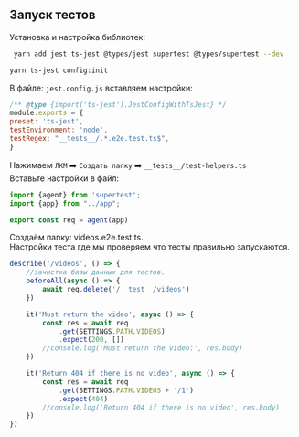 ## Запуск тестов  

Установка и настройка библиотек:
```bash
 yarn add jest ts-jest @types/jest supertest @types/supertest --dev
 ```

```bash
yarn ts-jest config:init
```  

В файле: ``jest.config.js`` вставляем настройки:

```js
/** @type {import('ts-jest').JestConfigWithTsJest} */
module.exports = {
preset: 'ts-jest',
testEnvironment: 'node',
testRegex: "__tests__/.*.e2e.test.ts$",
}
```

Нажимаем `ЛКМ` ➡️ `Cоздать папку` ➡️  `__tests__/test-helpers.ts`  
Вставьте настройки в файл:

```ts
import {agent} from 'supertest';
import {app} from "../app";

export const req = agent(app)
```

Создаём папку: videos.e2e.test.ts.  
Настройки теста где мы проверяем что тесты правильно запускаются.
```ts
describe('/videos', () => {
    //зачистка базы данных для тестов.
    beforeAll(async () => {
        await req.delete('/__test__/videos')
    })

    it('Must return the video', async () => {
        const res = await req
            .get(SETTINGS.PATH.VIDEOS)
            .expect(200, [])
        //console.log('Must return the video:', res.body)
    })

    it('Return 404 if there is no video', async () => {
        const res = await req
            .get(SETTINGS.PATH.VIDEOS + '/1')
            .expect(404)
        //console.log('Return 404 if there is no video', res.body)
    })
})

```